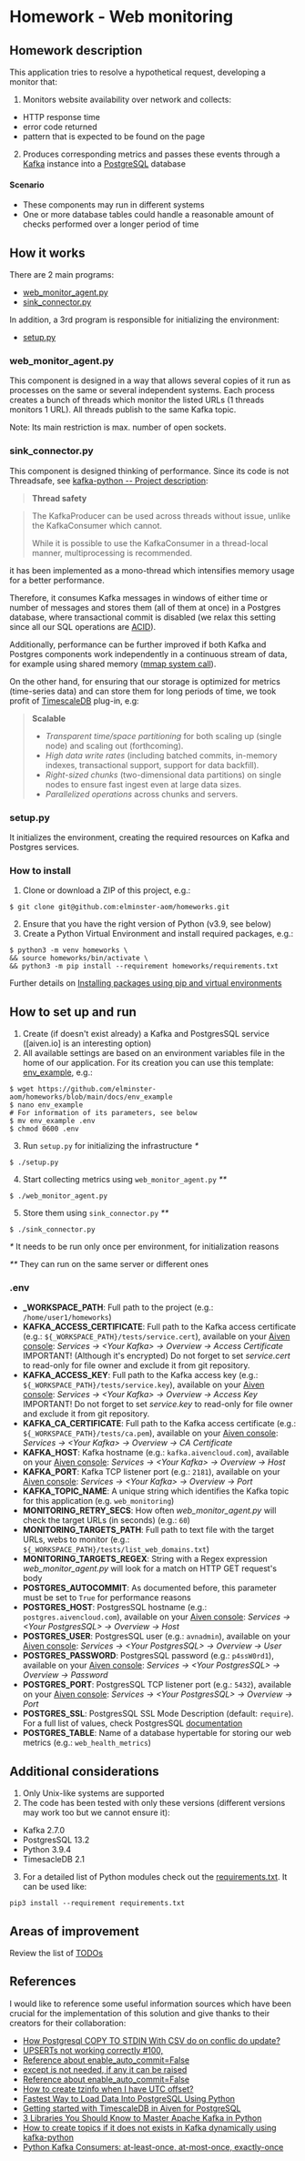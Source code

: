 # Homework - Web monitoring

## Homework description 
This application tries to resolve a hypothetical request, developing a monitor that:
1. Monitors website availability over network and collects:
* HTTP response time
* error code returned
* pattern that is expected to be found on the page
2. Produces corresponding metrics and passes these events through a [Kafka](https://kafka.apache.org/) instance into a [PostgreSQL](https://www.postgresql.org/) database

#### Scenario
* These components may run in different systems
* One or more database tables could handle a reasonable amount of checks performed over a longer period of time

## How it works
There are 2 main programs:
 * [web_monitor_agent.py](https://github.com/elminster-aom/homeworks/blob/main/docs/web_monitor_agent.md)
 * [sink_connector.py](https://github.com/elminster-aom/homeworks/blob/main/docs/sink_connector.md)

In addition, a 3rd program is responsible for initializing the environment:
 * [setup.py](https://github.com/elminster-aom/homeworks/blob/main/docs/setup.md)

### web_monitor_agent.py
This component is designed in a way that allows several copies of it run as processes on the same or several independent systems. Each process creates a bunch of threads which monitor the listed URLs (1 threads monitors 1 URL). All threads publish to the same Kafka topic.

Note: Its main restriction is max. number of open sockets.
 
### sink_connector.py
This component is designed thinking of performance. Since its code is not Threadsafe, see [kafka-python -- Project description](https://pypi.org/project/kafka-python/):
> **Thread safety**

> The KafkaProducer can be used across threads without issue, unlike the KafkaConsumer which cannot.
> 
> While it is possible to use the KafkaConsumer in a thread-local manner, multiprocessing is recommended.

it has been implemented as a mono-thread which intensifies memory usage for a better performance.

Therefore, it consumes Kafka messages in windows of either time or number of messages and stores them (all of them at once) in a Postgres database, where transactional commit is disabled (we relax this setting since all our SQL operations are [ACID](https://en.wikipedia.org/wiki/ACID)). 

Additionally, performance can be further improved if both Kafka and Postgres components work independently in a continuous stream of data, for example using shared memory ([mmap system call](https://man7.org/linux/man-pages/man2/mmap.2.html)).

On the other hand, for ensuring that our storage is optimized for metrics (time-series data) and can store them for long periods of time, we took profit of [TimescaleDB](https://docs.timescale.com/latest/introduction) plug-in, e.g:
> **Scalable**
> * _Transparent time/space partitioning_ for both scaling up (single node) and scaling out (forthcoming).
> * _High data write rates_ (including batched commits, in-memory indexes, transactional support, support for data backfill).
> * _Right-sized chunks_ (two-dimensional data partitions) on single nodes to ensure fast ingest even at large data sizes.
> * _Parallelized operations_ across chunks and servers.

### setup.py
It initializes the environment, creating the required resources on Kafka and Postgres services.

### How to install
1. Clone or download a ZIP of this project, e.g.:
```shell
$ git clone git@github.com:elminster-aom/homeworks.git
```
2. Ensure that you have the right version of Python (v3.9, see below)
3. Create a Python Virtual Environment and install required packages, e.g.:
```shell
$ python3 -m venv homeworks \
&& source homeworks/bin/activate \
&& python3 -m pip install --requirement homeworks/requirements.txt
```

Further details on [Installing packages using pip and virtual environments](https://packaging.python.org/guides/installing-using-pip-and-virtual-environments)

## How to set up and run
1. Create (if doesn't exist already) a Kafka and PostgresSQL service ([aiven.io] is an interesting option)
2. All available settings are based on an environment variables file in the home of our application. For its creation you can use this template: [env_example](https://github.com/elminster-aom/homeworks/blob/main/docs/env_example), e.g.:
```shell
$ wget https://github.com/elminster-aom/homeworks/blob/main/docs/env_example 
$ nano env_example
# For information of its parameters, see below
$ mv env_example .env
$ chmod 0600 .env
```
3. Run `setup.py` for initializing the infrastructure _\*_
```shell
$ ./setup.py
```
4. Start collecting metrics using `web_monitor_agent.py` _\*\*_
```shell
$ ./web_monitor_agent.py
```
5. Store them using `sink_connector.py` _\*\*_
```shell
$ ./sink_connector.py
```
_\*_ It needs to be run only once per environment, for initialization reasons

_\*\*_ They can run on the same server or different ones

### .env
* **_WORKSPACE_PATH**: Full path to the project (e.g.: `/home/user1/homeworks`)
* **KAFKA_ACCESS_CERTIFICATE**: Full path to the Kafka access certificate (e.g.: `${_WORKSPACE_PATH}/tests/service.cert`), available on your [Aiven console](https://console.aiven.io/): _Services -> \<Your Kafka\> -> Overview -> Access Certificate_
IMPORTANT! (Although it's encrypted) Do not forget to set *service.cert* to read-only for file owner and exclude it from git repository.
* **KAFKA_ACCESS_KEY**: Full path to the Kafka access key (e.g.: `${_WORKSPACE_PATH}/tests/service.key`), available on your [Aiven console](https://console.aiven.io/): _Services -> \<Your Kafka\> -> Overview -> Access Key_
IMPORTANT! Do not forget to set *service.key* to read-only for file owner and exclude it from git repository.
* **KAFKA_CA_CERTIFICATE**: Full path to the Kafka access certificate (e.g.: `${_WORKSPACE_PATH}/tests/ca.pem`), available on your [Aiven console](https://console.aiven.io/): _Services -> \<Your Kafka\> -> Overview -> CA Certificate_
* **KAFKA_HOST**: Kafka hostname (e.g.: `kafka.aivencloud.com`), available on your [Aiven console](https://console.aiven.io/): _Services -> \<Your Kafka\> -> Overview -> Host_
* **KAFKA_PORT**: Kafka TCP listener port (e.g.: `2181`), available on your [Aiven console](https://console.aiven.io/): _Services -> \<Your Kafka\> -> Overview -> Port_
* **KAFKA_TOPIC_NAME**: A unique string which identifies the Kafka topic for this application (e.g. `web_monitoring`)
* **MONITORING_RETRY_SECS**: How often *web_monitor_agent.py* will check the target URLs (in seconds) (e.g.: `60`)
* **MONITORING_TARGETS_PATH**:  Full path to text file with the target URLs, webs to monitor (e.g.: `${_WORKSPACE_PATH}/tests/list_web_domains.txt`)
* **MONITORING_TARGETS_REGEX**: String with a Regex expression *web_monitor_agent.py* will look for a match on HTTP GET request's body
* **POSTGRES_AUTOCOMMIT**: As documented before, this parameter must be set to `True` for performance reasons
* **POSTGRES_HOST**: PostgresSQL hostname (e.g.: `postgres.aivencloud.com`), available on your [Aiven console](https://console.aiven.io/): _Services -> \<Your PostgresSQL\> -> Overview -> Host_
* **POSTGRES_USER**: PostgresSQL user (e.g.: `avnadmin`), available on your [Aiven console](https://console.aiven.io/): _Services -> \<Your PostgresSQL\> -> Overview -> User_
* **POSTGRES_PASSWORD**: PostgresSQL password (e.g.: `p4ssW0rd1`), available on your [Aiven console](https://console.aiven.io/): _Services -> \<Your PostgresSQL\> -> Overview -> Password_
* **POSTGRES_PORT**: PostgresSQL TCP listener port (e.g.: `5432`), available on your [Aiven console](https://console.aiven.io/): _Services -> \<Your PostgresSQL\> -> Overview -> Port_
* **POSTGRES_SSL**: PostgresSQL SSL Mode Description (default: `require`). For a full list of values, check PostgresSQL [documentation](https://www.postgresql.org/docs/current/libpq-ssl.html#LIBPQ-SSL-SSLMODE-STATEMENTS)
* **POSTGRES_TABLE**: Name of a database hypertable for storing our web metrics (e.g.: `web_health_metrics`)

## Additional considerations
1. Only Unix-like systems are supported
2. The code has been tested with only these versions (different versions may work too but we cannot ensure it):
* Kafka 2.7.0
* PostgresSQL 13.2
* Python 3.9.4
* TimesacleDB 2.1
3. For a detailed list of Python modules check out the [requirements.txt](https://github.com/elminster-aom/homeworks/blob/main/requirements.txt). It can be used like:
```shell
pip3 install --requirement requirements.txt
```

## Areas of improvement
Review the list of [TODOs](https://github.com/elminster-aom/homeworks/blob/main/docs/TODOS.md)

## References
I would like to reference some useful information sources which have been crucial for the implementation of this solution and give thanks to their creators for their collaboration:
* [How Postgresql COPY TO STDIN With CSV do on conflic do update?](https://stackoverflow.com/a/48020691)
* [UPSERTs not working correctly #100,](https://github.com/timescale/timescaledb/issues/100)
* [Reference about enable_auto_commit=False](https://www.thebookofjoel.com/python-kafka-consumers)
* [except is not needed, if any it can be raised](https://www.reddit.com/r/learnpython/comments/45erlq/is_it_okay_to_use_tryfinally_without_except/czxk5bk?utm_source=share&utm_medium=web2x&context=3)
* [Reference about enable_auto_commit=False](https://www.thebookofjoel.com/python-kafka-consumers)
* [How to create tzinfo when I have UTC offset?](https://stackoverflow.com/a/28270767)
* [Fastest Way to Load Data Into PostgreSQL Using Python](https://hakibenita.com/fast-load-data-python-postgresql#copy-data-from-a-string-iterator-with-buffer-size)
* [Getting started with TimescaleDB in Aiven for PostgreSQL](https://help.aiven.io/en/articles/1752157-getting-started-with-timescaledb-in-aiven-for-postgresql)
* [3 Libraries You Should Know to Master Apache Kafka in Python](https://towardsdatascience.com/3-libraries-you-should-know-to-master-apache-kafka-in-python-c95fdf8700f2)
* [How to create topics if it does not exists in Kafka dynamically using kafka-python](https://stackoverflow.com/a/55494337)
* [Python Kafka Consumers: at-least-once, at-most-once, exactly-once](https://www.thebookofjoel.com/python-kafka-consumers)
